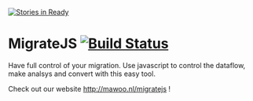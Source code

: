 [![Stories in Ready](https://badge.waffle.io/mawoonl/MigrateJS.png?label=ready&title=Ready)](https://waffle.io/mawoonl/MigrateJS)
# MigrateJS [![Build Status](https://travis-ci.org/mawoonl/MigrateJS.svg?branch=master)](https://travis-ci.org/mawoonl/MigrateJS)
Have full control of your migration. Use javascript to control the dataflow, make analsys and convert with this easy tool.

Check out our website http://mawoo.nl/migratejs !
